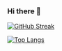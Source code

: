 ### Hi there 👋
[![GitHub Streak](http://github-readme-streak-stats.herokuapp.com?user=your-github-RCmags&theme=dark&background=000000)](https://git.io/streak-stats)

[![Top Langs](https://github-readme-stats.vercel.app/api/top-langs/?username=RCmags)](https://github.com/anuraghazra/github-readme-stats)

<!--
**RCmags/RCmags** is a ✨ _special_ ✨ repository because its `README.md` (this file) appears on your GitHub profile.

Here are some ideas to get you started:

- 🔭 I’m currently working on ...
- 🌱 I’m currently learning ...
- 👯 I’m looking to collaborate on ...
- 🤔 I’m looking for help with ...
- 💬 Ask me about ...
- 📫 How to reach me: ...
- 😄 Pronouns: ...
- ⚡ Fun fact: ...
-->
